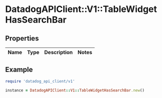 # DatadogAPIClient::V1::TableWidgetHasSearchBar

## Properties

| Name | Type | Description | Notes |
| ---- | ---- | ----------- | ----- |

## Example

```ruby
require 'datadog_api_client/v1'

instance = DatadogAPIClient::V1::TableWidgetHasSearchBar.new()
```

